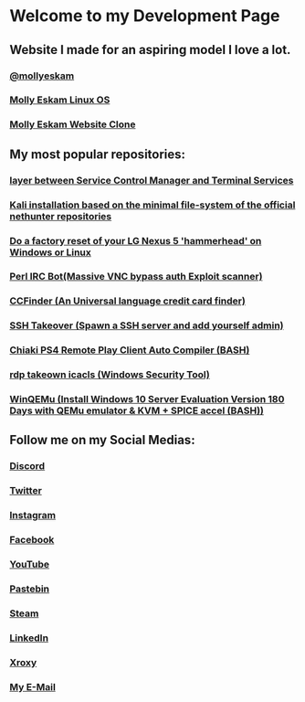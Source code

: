 # Welcome to my Development Page

## Website I made for an aspiring model I love a lot.
### [@mollyeskam](https://www.mollyeskam.net)
### [Molly Eskam Linux OS](https://github.com/ind3p3nd3nt/MollyEskam-Linux)
### [Molly Eskam Website Clone](https://github.com/ind3p3nd3nt/mollyweb)

## My most popular repositories:
### [layer between Service Control Manager and Terminal Services](https://github.com/ind3p3nd3nt/RDPWraper)
### [Kali installation based on the minimal file-system of the official nethunter repositories](https://github.com/ind3p3nd3nt/install-kali-termux)
### [Do a factory reset of your LG Nexus 5 'hammerhead' on Windows or Linux](https://github.com/ind3p3nd3nt/hammerhead-factory-reset)
### [Perl IRC Bot(Massive VNC bypass auth Exploit scanner)](https://github.com/ind3p3nd3nt/PerlIRCSSL_VNCbypass)
### [CCFinder (An Universal language credit card finder)](https://github.com/ind3p3nd3nt/CCFinder)
### [SSH Takeover (Spawn a SSH server and add yourself admin)](https://github.com/ind3p3nd3nt/SSHTakeover)
### [Chiaki PS4 Remote Play Client Auto Compiler (BASH)](https://github.com/ind3p3nd3nt/Chiaki-AutoCompile)
### [rdp takeown icacls (Windows Security Tool)](https://github.com/ind3p3nd3nt/rdp-takeown-icacls)
### [WinQEMu (Install Windows 10 Server Evaluation Version 180 Days with QEMu emulator & KVM + SPICE accel (BASH))](https://github.com/ind3p3nd3nt/WinQemu)

## Follow me on my Social Medias:
### [Discord](https://discord.gg/gGcWeas)
### [Twitter](https://twitter.com/independentcod)
### [Instagram](https://instagram.com/ind3p3nd3nt)
### [Facebook](https://facebook.com/remi.girard2)
### [YouTube](https://www.youtube.com/channel/UCfLotEbZSDbK7nUZm98LjkQ)
### [Pastebin](https://pastebin.com/u/independentt)
### [Steam](http://steamcommunity.com/id/independentcod)
### [LinkedIn](https://www.linkedin.com/in/independentcod/)
### [Xroxy](https://www.xroxy.com/xorum/profile.php?mode=viewprofile&u=4869)
### [My E-Mail](mailto:independentt@hotmail.com)
